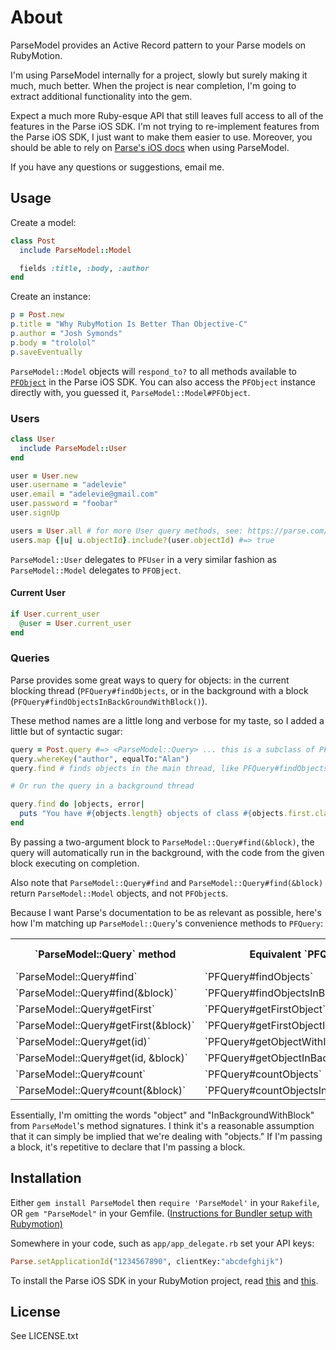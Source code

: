# About

ParseModel provides an Active Record pattern to your Parse models on RubyMotion.

I'm using ParseModel internally for a project, slowly but surely making it much, much better. When the project is near completion, I'm going to extract additional functionality into the gem.

Expect a much more Ruby-esque API that still leaves full access to all of the features in the Parse iOS SDK. I'm not trying to re-implement features from the Parse iOS SDK, I just want to make them easier to use. Moreover, you should be able to rely on [Parse's iOS docs](https://parse.com/docs/ios/api/) when using ParseModel.

If you have any questions or suggestions, email me.

## Usage

Create a model:

```ruby
class Post
  include ParseModel::Model

  fields :title, :body, :author
end
```

Create an instance:

```ruby
p = Post.new
p.title = "Why RubyMotion Is Better Than Objective-C"
p.author = "Josh Symonds"
p.body = "trololol"
p.saveEventually
```

`ParseModel::Model` objects will `respond_to?` to all methods available to [`PFObject`](https://parse.com/docs/ios/api/Classes/PFObject.html) in the Parse iOS SDK. You can also access the `PFObject` instance directly with, you guessed it, `ParseModel::Model#PFObject`.

### Users

```ruby
class User
  include ParseModel::User
end

user = User.new
user.username = "adelevie"
user.email = "adelevie@gmail.com"
user.password = "foobar"
user.signUp

users = User.all # for more User query methods, see: https://parse.com/questions/why-does-querying-for-a-user-create-a-second-user-class 
users.map {|u| u.objectId}.include?(user.objectId) #=> true
```

`ParseModel::User` delegates to `PFUser` in a very similar fashion as `ParseModel::Model` delegates to `PFOBject`.

#### Current User

```ruby
if User.current_user
  @user = User.current_user
end
```

### Queries

Parse provides some great ways to query for objects: in the current blocking thread (`PFQuery#findObjects`, or in the background with a block (`PFQuery#findObjectsInBackGroundWithBlock()`).

These method names are a little long and verbose for my taste, so I added a little but of syntactic sugar:

```ruby
query = Post.query #=> <ParseModel::Query> ... this is a subclass of PFQuery
query.whereKey("author", equalTo:"Alan")
query.find # finds objects in the main thread, like PFQuery#findObjects

# Or run the query in a background thread

query.find do |objects, error|
  puts "You have #{objects.length} objects of class #{objects.first.class}."
end
```

By passing a two-argument block to `ParseModel::Query#find(&block)`, the query will automatically run in the background, with the code from the given block executing on completion.

Also note that `ParseModel::Query#find` and `ParseModel::Query#find(&block)` return `ParseModel::Model` objects, and not `PFObject`s.

Because I want Parse's documentation to be as relevant as possible, here's how I'm matching up `ParseModel::Query`'s convenience methods to `PFQuery`:

<table>
	<tr>
		<th>`ParseModel::Query` method</th>
		<th>Equivalent `PFQuery` method</th>
		<th>Parse Documentation</th>
	</tr>
	<tr>
		<td>`ParseModel::Query#find`</td>
		<td>`PFQuery#findObjects`</td>
		<td><a href='https://parse.com/docs/ios/api/Classes/PFQuery.html#//api/name/findObjects'>here</a></td>
	</tr>
	<tr>
		<td>`ParseModel::Query#find(&block)`</td>
		<td>`PFQuery#findObjectsInBackgroundWithBlock`</td>
		<td><a href='https://parse.com/docs/ios/api/Classes/PFQuery.html#//api/name/countObjectsInBackgroundWithBlock:'>here</a></td>
	</tr>
	<tr>
		<td>`ParseModel::Query#getFirst`</td>
		<td>`PFQuery#getFirstObject`</td>
		<td><a href='https://parse.com/docs/ios/api/Classes/PFQuery.html#//api/name/getFirstObject'>here</a></td>
	</tr>
	<tr>
		<td>`ParseModel::Query#getFirst(&block)`</td>
		<td>`PFQuery#getFirstObjectInBackgroundWithBlock`</td>
		<td><a href='https://parse.com/docs/ios/api/Classes/PFQuery.html#//api/name/getFirstObjectInBackgroundWithBlock:'>here</a></td>
	</tr>
	<tr>
		<td>`ParseModel::Query#get(id)`</td>
		<td>`PFQuery#getObjectWithId`</td>
		<td><a href='https://parse.com/docs/ios/api/Classes/PFQuery.html#//api/name/getFirstObject'>here</a></td>
	</tr>
	<tr>
		<td>`ParseModel::Query#get(id, &block)`</td>
		<td>`PFQuery#getObjectInBackgroundWithId:block:`</td>
		<td><a href='https://parse.com/docs/ios/api/Classes/PFQuery.html#//api/name/getFirstObjectInBackgroundWithBlock:'>here</a></td>
	</tr>
	<tr>
		<td>`ParseModel::Query#count`</td>
		<td>`PFQuery#countObjects`</td>
		<td><a href='https://parse.com/docs/ios/api/Classes/PFQuery.html#//api/name/countObjects'>here</a></td>
	</tr>
	<tr>
		<td>`ParseModel::Query#count(&block)`</td>
		<td>`PFQuery#countObjectsInBackgroundWithBlock`</td>
		<td><a href='https://parse.com/docs/ios/api/Classes/PFQuery.html#//api/name/countObjectsInBackgroundWithBlock:'>here</a></td>
	</tr>
</table>

Essentially, I'm omitting the words "object" and "InBackgroundWithBlock" from `ParseModel`'s method signatures. I think it's a reasonable assumption that it can simply be implied that we're dealing with "objects." If I'm passing a block, it's repetitive to declare that I'm passing a block.

## Installation

Either `gem install ParseModel` then `require 'ParseModel'` in your `Rakefile`, OR
`gem "ParseModel"` in your Gemfile. ([Instructions for Bundler setup with Rubymotion)](http://thunderboltlabs.com/posts/using-bundler-with-rubymotion)

Somewhere in your code, such as `app/app_delegate.rb` set your API keys:

```ruby
Parse.setApplicationId("1234567890", clientKey:"abcdefghijk")
```

To install the Parse iOS SDK in your RubyMotion project, read [this](http://www.rubymotion.com/developer-center/guides/project-management/#_using_3rd_party_libraries) and  [this](http://stackoverflow.com/a/10453895/94154).

## License

See LICENSE.txt